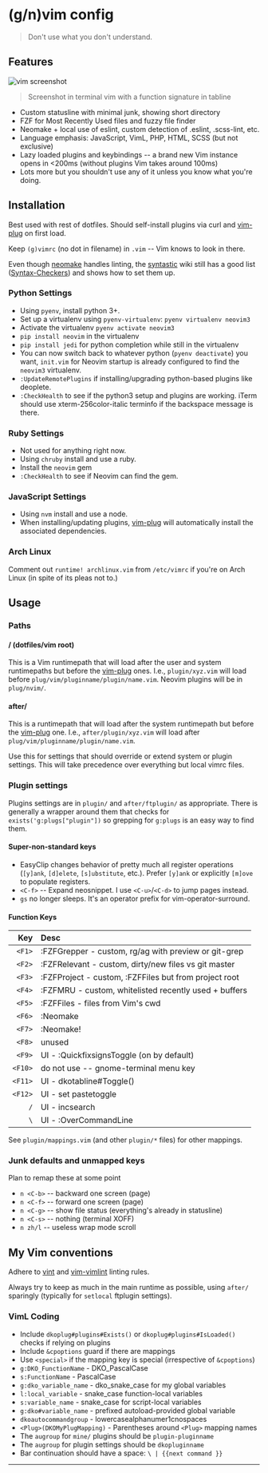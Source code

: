 # (g/n)vim config

> Don't use what you don't understand.

## Features

![vim screenshot][screenshot]
> Screenshot in terminal vim with a function signature in tabline

- Custom statusline with minimal junk, showing short directory
- FZF for Most Recently Used files and fuzzy file finder
- Neomake + local use of eslint, custom detection of .eslint, .scss-lint,
  etc.
- Language emphasis: JavaScript, VimL, PHP, HTML, SCSS (but not exclusive)
- Lazy loaded plugins and keybindings -- a brand new Vim instance opens in
  <200ms (without plugins Vim takes around 100ms)
- Lots more but you shouldn't use any of it unless you know what you're doing.

## Installation

Best used with rest of dotfiles. Should self-install plugins via curl and
[vim-plug] on first load.

Keep `(g)vimrc` (no dot in filename) in `.vim` -- Vim knows to look in there.

Even though [neomake] handles linting, the [syntastic] wiki still has a good
list ([Syntax-Checkers]) and shows how to set them up.

### Python Settings

- Using `pyenv`, install python 3+.
- Set up a virtualenv using `pyenv-virtualenv`: `pyenv virtualenv neovim3`
- Activate the virtualenv `pyenv activate neovim3`
- `pip install neovim` in the virtualenv
- `pip install jedi` for python completion while still in the virtualenv
- You can now switch back to whatever python (`pyenv deactivate`) you want,
  `init.vim` for Neovim startup is already configured to find the `neovim3`
  virtualenv.
- `:UpdateRemotePlugins` if installing/upgrading python-based plugins like
  deoplete.
- `:CheckHealth` to see if the python3 setup and plugins are working. iTerm
  should use xterm-256color-italic terminfo if the backspace message is there.

### Ruby Settings

- Not used for anything right now.
- Using `chruby` install and use a ruby.
- Install the `neovim` gem
- `:CheckHealth` to see if Neovim can find the gem.

### JavaScript Settings

- Using `nvm` install and use a node.
- When installing/updating plugins, [vim-plug] will automatically install the
  associated dependencies.

### Arch Linux

Comment out `runtime! archlinux.vim` from `/etc/vimrc` if you're on Arch Linux
(in spite of its pleas not to.)

## Usage

### Paths

#### / (dotfiles/vim root)

This is a Vim runtimepath that will load after the user and system runtimepaths
but before the [vim-plug] ones. I.e., `plugin/xyz.vim` will load before
`plug/vim/pluginname/plugin/name.vim`. Neovim plugins will be in `plug/nvim/`.

#### after/

This is a runtimepath that will load after the system runtimepath but before
the [vim-plug] one. I.e., `after/plugin/xyz.vim` will load after
`plug/vim/pluginname/plugin/name.vim`.

Use this for settings that should override or extend system or plugin settings.
This will take precedence over everything but local vimrc files.

### Plugin settings

Plugins settings are in `plugin/` and `after/ftplugin/` as appropriate. There
is generally a wrapper around them that checks for
`exists('g:plugs["plugin"])` so grepping for `g:plugs` is an easy way to find
them.

#### Super-non-standard keys

- EasyClip changes behavior of pretty much all register operations (`[y]ank`,
  `[d]elete`, `[s]ubstitute`, etc.). Prefer `[y]ank` or explicitly `[m]ove` to
  populate registers.
- `<C-f>` -- Expand neosnippet. I use `<C-u>`/`<C-d>` to jump pages instead.
- `gs` no longer sleeps. It's an operator prefix for vim-operator-surround.

#### Function Keys

|     Key | Desc                                                               |
| ------: | :----------------------------------------------------------------- |
|  `<F1>` | :FZFGrepper - custom, rg/ag with preview or git-grep |
|  `<F2>` | :FZFRelevant - custom, dirty/new files vs git master |
|  `<F3>` | :FZFProject - custom, :FZFFiles but from project root |
|  `<F4>` | :FZFMRU - custom, whitelisted recently used + buffers |
|  `<F5>` | :FZFFiles - files from Vim's cwd |
|  `<F6>` | :Neomake |
|  `<F7>` | :Neomake! |
|  `<F8>` | unused |
|  `<F9>` | UI - :QuickfixsignsToggle (on by default) |
| `<F10>` | do not use -- gnome-terminal menu key |
| `<F11>` | UI - dkotabline#Toggle() |
| `<F12>` | UI - set pastetoggle |
|    `/`  | UI - incsearch |
|    `\`  | UI - :OverCommandLine |

See `plugin/mappings.vim` (and other `plugin/*` files) for other mappings.

### Junk defaults and unmapped keys

Plan to remap these at some point

- `n <C-b>` -- backward one screen (page)
- `n <C-f>` -- forward one screen (page)
- `n <C-g>` -- show file status (everything's already in statusline)
- `n <C-s>` -- nothing (terminal XOFF)
- `n zh/l`  -- useless wrap mode scroll

## My Vim conventions

Adhere to [vint](https://github.com/Kuniwak/vint) and
[vim-vimlint](https://github.com/syngan/vim-vimlint) linting rules.

Always try to keep as much in the main runtime as possible, using `after/`
sparingly (typically for `setlocal` ftplugin settings).

### VimL Coding

- Include `dkoplug#plugins#Exists()` or `dkoplug#plugins#IsLoaded()` checks if
  relying on plugins
- Include `&cpoptions` guard if there are mappings
- Use `<special>` if the mapping key is special (irrespective of `&cpoptions`)
- `g:DKO_FunctionName` - DKO_PascalCase
- `s:FunctionName` - PascalCase
- `g:dko_variable_name` - dko_snake_case for my global variables
- `l:local_variable` - snake_case function-local variables
- `s:variable_name` - snake_case for script-local variables
- `g:dko#variable_name` - prefixed autoload-provided global variable
- `dkoautocommandgroup` - lowercasealphanumer1cnospaces
- `<Plug>(DKOMyPlugMapping)` - Parentheses around `<Plug>` mapping names
- The `augroup` for `mine/` plugins should be `plugin-pluginname`
- The `augroup` for plugin settings should be `dkopluginname`
- Bar continuation should have a space: `\ | {{next command }}`

----

[screenshot]: https://raw.githubusercontent.com/davidosomething/dotfiles/0f8a58661c3a3c111d9cc1332d5ab3962aaf1dd9/meta/vim-potatopro.png
[Syntax-Checkers]: https://github.com/scrooloose/syntastic/wiki/Syntax-Checkers
[syntastic]: https://github.com/scrooloose/syntastic
[neomake]: https://github.com/neomake/neomake
[vim-plug]: https://github.com/junegunn/vim-plug
